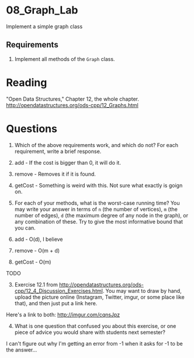 08_Graph_Lab
============

Implement a simple graph class

Requirements
------------

1. Implement all methods of the `Graph` class.

Reading
=======
"Open Data Structures," Chapter 12, the whole chapter. http://opendatastructures.org/ods-cpp/12_Graphs.html

Questions
=========

1. Which of the above requirements work, and which do not? For each requirement, write a brief response.

1. add - If the cost is bigger than 0, it will do it.
2. remove - Removes it if it is found.
3. getCost - Something is weird with this. Not sure what exactly is goign on.

2. For each of your methods, what is the worst-case running time? You may write your answer in terms of `n` (the number of vertices), `m` (the number of edges), `d` (the maximum degree of any node in the graph), or any combination of these. Try to give the most informative bound that you can.

1. add - O(d), I believe
2. remove - O(m + d)
3. getCost - O(m)

TODO

3. Exercise 12.1 from http://opendatastructures.org/ods-cpp/12_4_Discussion_Exercises.html. You may want to draw by hand, upload the picture online (Instagram, Twitter, imgur, or some place like that), and then just put a link here.

Here's a link to both: http://imgur.com/cqnsJpz

4. What is one question that confused you about this exercise, or one piece of advice you would share with students next semester?

I can't figure out why I'm getting an error from -1 when it asks for -1 to be the answer...